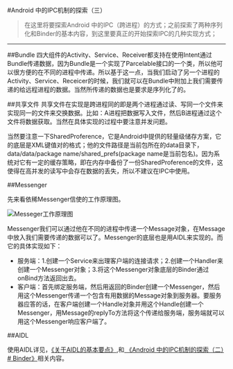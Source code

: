 #Android 中的IPC机制的探索（三）

>在这里将要探索Android 中的IPC（跨进程）的方式；之前探索了两种序列化和Binder的基本内容，到这里要真正的开始探索IPC的几种实现方式；
>

**********


##Bundle
四大组件的Activity、Service、Receiver都支持在使用Intent通过Bundle传递数据，因为Bundle是一个实现了Parcelable接口的一个类，所以他可以很方便的在不同的进程中传递。所以基于这一点，当我们启动了另一个进程的Activity、Service、Receicer的时候，我们就可以在Bundle中附加上我们需要传递的给远程进程的数据。当然所传递的数据也是要求是序列化了的。

##共享文件
共享文件在实现是跨进程同的即是两个进程通过读、写同一个文件来实现同一的文件来交换数据。比如：A进程把数据写入文件，然后B进程通过这个文件将数据获取。当然在具体实现的过程中要注意并发问题。

当然要注意一下SharedProference，它是Android中提供的轻量级储存方案，它的底层是XML键值对的格式；他的文件路径是当前包所在的data目录下，data/data/package name/shared_prefs(package name是当前包名)。因为系统对它有一定的缓存策略，即在内存中备份了一份SharedProference的文件，这使得在高并发的读写中会存在数据的丢失，所以不建议在IPC中使用。

##Messenger

先来看依稀Messenger信使的工作原理图。

![Messeger工作原理图]()

Messenger我们可以通过他在不同的进程中传递一个Message对象，在Message中放入我们需要传递的数据可以了。Messenger的底层也是用AIDL来实现的。而它的具体实现如下：

* 服务端：1.创建一个Service来出理客户端的连接请求；2.创建一个Handler来创建一个Messenger对象；3.将这个Messenger对象底层的Binder通过onBind方法返回出去。
* 客户端：首先绑定服务端，然后用返回的Binder创建一个Messenger，然后用这个Messenger传递一个包含有用数据的Message对象到服务器。要服务器应答的话，在客户端创建一个Handle对象并用这个Handle创建一个Messenger，用Message的replyTo方法将这个传递给服务端，服务端就可以用这个Messenger响应客户端了。

##AIDL

使用AIDL详见，[《关于AIDL的基本要点》](http://blog.csdn.net/neil_or/article/details/53955802),和[ 《Android 中的IPC机制的探索（二）# Binder》](http://blog.csdn.net/neil_or/article/details/53956998#t2)相关内容。





